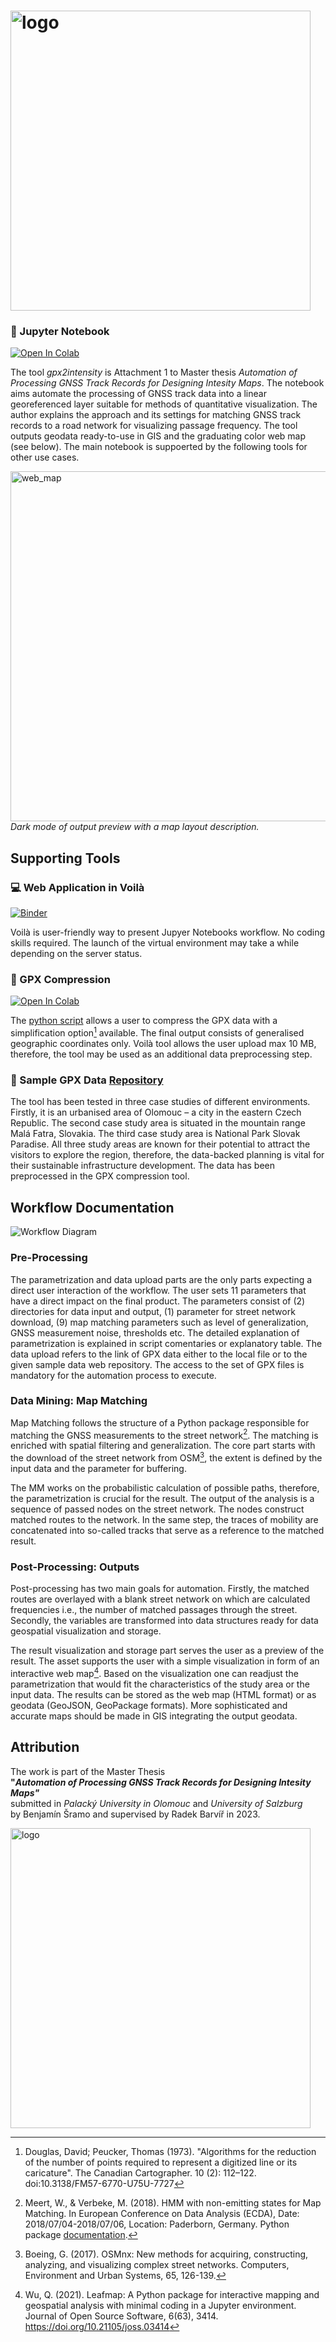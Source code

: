 # <img width="480" alt="logo" src="https://user-images.githubusercontent.com/47752920/234973760-c8157fdd-a3cf-43cf-88b0-4dc8096cfe7c.png">
### :ledger: Jupyter Notebook 

[![Open In Colab](https://colab.research.google.com/assets/colab-badge.svg)](https://colab.research.google.com/drive/1FHZmFP5zzuIhBWDRs0thnTZoyAMKdOce?usp=sharing)

The tool <i>gpx2intensity</i> is Attachment 1 to Master thesis *Automation of Processing GNSS Track Records for Designing Intesity Maps*. The notebook aims automate the processing of GNSS track data into a linear georeferenced layer suitable for methods of quantitative visualization. The author explains the approach and its settings for matching GNSS track records to a road network for visualizing passage frequency. The tool outputs geodata ready-to-use in GIS and the graduating color web map (see below). The main notebook is suppoerted by the following tools for other use cases.

<img width="560" alt="web_map" src="https://github.com/bsramo144/Thesis-Jupyter/assets/47752920/cdd52bbd-571d-4070-a417-368a3a4676c2">
<br/><i>Dark mode of output preview with a map layout description.</i>

## Supporting Tools
### :computer: Web Application in Voilà 

[![Binder](https://mybinder.org/badge_logo.svg)](https://mybinder.org/v2/gh/bsramo144/Thesis-Jupyter/HEAD?urlpath=%2Fvoila%2Frender%2Fgpx2intensity.ipynb)

Voilà is user-friendly way to present Jupyer Notebooks workflow. No coding skills required.
The launch of the virtual environment may take a while depending on the server status.
### :scroll: GPX Compression

[![Open In Colab](https://colab.research.google.com/assets/colab-badge.svg)](https://colab.research.google.com/drive/1o9xJojiIB2Y-sI7mThGVwW5cIHah0OOV?usp=sharing)

The [python script](https://github.com/bsramo144/Thesis-Jupyter/blob/main/scripts/gpx_compression.py) allows a user to compress the GPX data with a simplification option[^1] available. The final output consists of generalised geographic coordinates only.
Voilà tool allows the user upload max 10 MB, therefore, the tool may be used as an additional data preprocessing step.

### :link: Sample GPX Data [Repository](sample_data)
The tool has been tested in three case studies of different environments. Firstly, it is an urbanised area of Olomouc – a city in the eastern Czech Republic. The second case study area is situated in the mountain range Malá Fatra, Slovakia. The third case study area is National Park Slovak Paradise. All three study areas are known for their potential to attract the visitors to explore the region, therefore, the data-backed planning is vital for their sustainable infrastructure development. The data has been preprocessed in the GPX compression tool.

## Workflow Documentation
![Workflow Diagram](https://user-images.githubusercontent.com/47752920/234070295-6493a543-8fe1-4754-b331-a9a5a3bd54b9.png)

### Pre-Processing
The parametrization and data upload parts are the only parts expecting a direct user interaction of the workflow. The user sets 11 parameters that have a direct impact on the final product. The parameters consist of (2) directories for data input and output, (1) parameter for street network download, (9) map matching parameters such as level of generalization, GNSS measurement noise, thresholds etc. The detailed explanation of parametrization is explained in script comentaries or explanatory table. The data upload refers to the link of GPX data either to the local file or to the given sample data web repository. The access to the set of GPX files is mandatory for the automation process to execute.

### Data Mining: Map Matching
Map Matching follows the structure of a Python package responsible for matching the GNSS measurements to the street network[^2]. The matching is enriched with spatial filtering and generalization. The core part starts with the download of the street network from OSM[^3], the extent is defined by the input data and the parameter for buffering. 

The MM works on the probabilistic calculation of possible paths, therefore, the parametrization is crucial for the result. The output of the analysis is a sequence of passed nodes on the street network. The nodes construct matched routes to the network. In the same step, the traces of mobility are concatenated into so-called tracks that serve as a reference to the matched result.

### Post-Processing: Outputs
Post-processing has two main goals for automation. Firstly, the matched routes are overlayed with a blank street network on which are calculated frequencies i.e., the number of matched passages through the street. Secondly, the variables are transformed into data structures ready for data geospatial visualization and storage.

The result visualization and storage part serves the user as a preview of the result. The asset supports the user with a simple visualization in form of an interactive web map[^4]. Based on the visualization one can readjust the parametrization that would fit the characteristics of the study area or the input data. The results can be stored as the web map (HTML format) or as geodata (GeoJSON, GeoPackage formats). More sophisticated and accurate maps should be made in GIS integrating the output geodata.

## Attribution
The work is part of the Master Thesis <br/>
**"*Automation of Processing GNSS Track Records for Designing Intesity Maps"*** </br>
submitted in *Palacký University in Olomouc* and *University of Salzburg*<br/> by Benjamín Šramo and supervised by Radek Barvíř in 2023.

<a href = "https://bsramo144.github.io/" target = "_blank"><img width="480" alt="logo" src="https://bsramo144.github.io/images/logos.png"></a>


[^1]: Douglas, David; Peucker, Thomas (1973). "Algorithms for the reduction of the number of points required to represent a digitized line or its caricature". The Canadian Cartographer. 10 (2): 112–122. doi:10.3138/FM57-6770-U75U-7727
[^2]: Meert, W., & Verbeke, M. (2018). HMM with non-emitting states for Map Matching. In European Conference on Data Analysis (ECDA), Date: 2018/07/04-2018/07/06, Location: Paderborn, Germany. Python package 
<a href="https://leuvenmapmatching.readthedocs.io/en/latest/" target="_blank"> documentation</a>.
[^3]: Boeing, G. (2017). OSMnx: New methods for acquiring, constructing, analyzing, and visualizing complex street networks. Computers, Environment and Urban Systems, 65, 126-139.
[^4]: Wu, Q. (2021). Leafmap: A Python package for interactive mapping and geospatial analysis with minimal coding in a Jupyter environment. Journal of Open Source Software, 6(63), 3414. https://doi.org/10.21105/joss.03414
